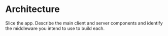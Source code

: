 # Architecture

Slice the app. Describe the main client and server components and identify the middleware you intend to use to build each.
